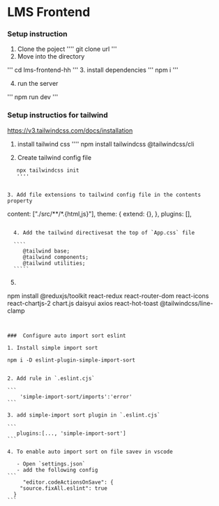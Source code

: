 # LMS Frontend

### Setup instruction

1. Clone the poject
   ''''
   git clone url
   '''
2. Move into the directory

'''
cd lms-frontend-hh
''' 3. install dependencies
'''
npm i
'''

4. run the server

'''
npm run dev
'''

### Setup instructios for tailwind

https://v3.tailwindcss.com/docs/installation

1. install tailwind css
   ''''
   npm install tailwindcss @tailwindcss/cli

2. Create tailwind config file

```
   npx tailwindcss init
   ''''


3. Add file extensions to tailwind config file in the contents property
```

content: ["./src/**/*.{html,js}"],
theme: {
extend: {},
},
plugins: [],

``````

  4. Add the tailwind directivesat the top of `App.css` file

  ````
     @tailwind base;
     @tailwind components;
     @tailwind utilities;
  `````
``````
   5. 
   npm install @reduxjs/toolkit react-redux react-router-dom react-icons react-chartjs-2 chart.js daisyui axios react-hot-toast @tailwindcss/line-clamp
   ```


###  Configure auto import sort eslint 

1. Install simple import sort
```` 
    npm i -D eslint-plugin-simple-import-sort
````

2. Add rule in `.eslint.cjs`

```
    'simple-import-sort/imports':'error'
```

3. add simple-import sort plugin in `.eslint.cjs`

```
   plugins:[..., 'simple-import-sort']
```

4. To enable auto import sort on file savev in vscode

   - Open `settings.json`
   - add the following config
```
     "editor.codeActionsOnSave": {
    "source.fixAll.eslint": true
  }
```